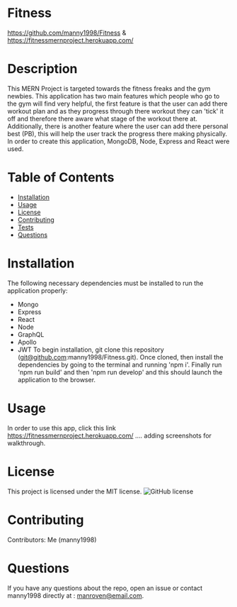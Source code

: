 # Fitness
https://github.com/manny1998/Fitness & https://fitnessmernproject.herokuapp.com/
# Description
This MERN Project is targeted towards the fitness freaks and the gym newbies. This application has two main features which people who go to the gym will find very helpful, the first feature is that the user can add there workout plan and as they progress through there workout they can 'tick' it off and therefore there aware what stage of the workout there at. Additionally, there is another feature where the user can add there personal best (PB), this will help the user track the progress there making physically. In order to create this application, MongoDB, Node, Express and React were used. 
# Table of Contents 
* [Installation](#installation)
* [Usage](#usage)
* [License](#license)
* [Contributing](#contributing)
* [Tests](#tests)
* [Questions](#questions)
# Installation
The following necessary dependencies must be installed to run the application properly: 
* Mongo
* Express
* React
* Node 
* GraphQL
* Apollo
* JWT 
To begin installation, git clone this repository (git@github.com:manny1998/Fitness.git). Once cloned, then install the dependencies by going to the terminal and running 'npm i'. Finally run 'npm run build' and then 'npm run develop' and this should launch the application to the browser. 
# Usage
In order to use this app, click this link https://fitnessmernproject.herokuapp.com/ .... adding screenshots for walkthrough.
# License
This project is licensed under the MIT license. 
![GitHub license](https://img.shields.io/badge/license-MIT-blue.svg)
# Contributing
​Contributors: Me (manny1998)
# Questions
If you have any questions about the repo, open an issue or contact manny1998 directly at : manroven@email.com.
